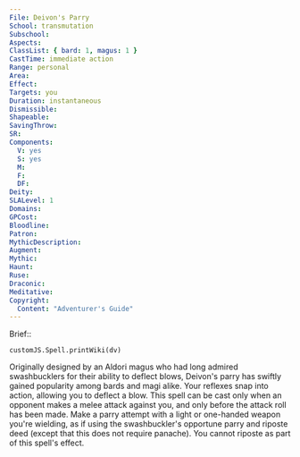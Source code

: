 ```yaml
---
File: Deivon's Parry
School: transmutation
Subschool: 
Aspects: 
ClassList: { bard: 1, magus: 1 }
CastTime: immediate action
Range: personal
Area: 
Effect: 
Targets: you
Duration: instantaneous
Dismissible: 
Shapeable: 
SavingThrow: 
SR: 
Components:
  V: yes
  S: yes
  M: 
  F: 
  DF: 
Deity: 
SLALevel: 1
Domains: 
GPCost: 
Bloodline: 
Patron: 
MythicDescription: 
Augment: 
Mythic: 
Haunt: 
Ruse: 
Draconic: 
Meditative: 
Copyright:
  Content: "Adventurer's Guide"
---
```

Brief:: 

```dataviewjs
customJS.Spell.printWiki(dv)
```

Originally designed by an Aldori magus who had long admired swashbucklers for their ability to deflect blows, Deivon's parry has swiftly gained popularity among bards and magi alike. Your reflexes snap into action, allowing you to deflect a blow. This spell can be cast only when an opponent makes a melee attack against you, and only before the attack roll has been made. Make a parry attempt with a light or one-handed weapon you're wielding, as if using the swashbuckler's opportune parry and riposte deed (except that this does not require panache). You cannot riposte as part of this spell's effect.
